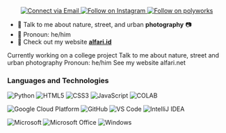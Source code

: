 
<p align="center">
  <a href="#">
    <!--<img alt="Annie Wu animated svg" src="https://i.ibb.co/Wg56hFM/header-111.jpg" width="75%" height=auto preserveAspectRatio="xMidYMid meet"/>-->
  </a>
</p>

<p align="center">
  <a href="mailto:muhammadarialghifari57@gmail.com"> 
    <img alt="Connect via Email" src="https://img.shields.io/badge/Gmail-c14438?style=for-the-badge&logo=Gmail&logoColor=white" />
  </a>
  <a href="https://www.instagram.com/alfari_zero/"> 
    <img alt="Follow on Instagram" src="https://img.shields.io/badge/-Instagram-E4405F?style=for-the-badge&logo=instagram&logoColor=white" />
  </a>
  <a href="https://www.polywork.com/alfari"> 
    <img alt="Follow on polyworks" src="https://img.shields.io/badge/-POLYWORKS-green?style=for-the-badge&logo=polyworks&logoColor=white" />
  </a>
</p>



- 💬 Talk to me about nature, street, and urban **photography** :camera:
- 👑 Pronoun: he/him
- 🌴 Check out my website **[alfari.id](https://alfari.id/)**


Currently working on a college project
Talk to me about nature, street and urban photography
Pronoun: he/him
See my website alfari.net

### Languages and Technologies


![Python](https://img.shields.io/badge/-Python-3776AB?style=for-the-badge&logo=python&logoColor=ffffff)
![HTML5](https://img.shields.io/badge/-HTML5-E44D26?style=for-the-badge&logo=html5&logoColor=ffffff)
![CSS3](https://img.shields.io/badge/-CSS3-2965f1?style=for-the-badge&logo=css3&logoColor=ffffff)
![JavaScript](https://img.shields.io/badge/-JavaScript-F0DB4F?style=for-the-badge&logo=javascript&logoColor=ffffff)
![COLAB](https://img.shields.io/badge/COLAB%20RESEARCH-COLAB-orange?style=for-the-badge&logo=ffffff)


![Google Cloud Platform](https://img.shields.io/badge/-Google%20Cloud-232F3E?style=for-the-badge&logo=google-cloud&logoColor=ffffff)
![GitHub](https://img.shields.io/badge/-GitHub-211F1F?style=for-the-badge&logo=github&logoColor=ffffff)
![VS Code](http://img.shields.io/badge/-VS%20Code-007ACC?style=for-the-badge&logo=visual-studio-code&logoColor=ffffff)
![IntelliJ IDEA](http://img.shields.io/badge/-IntelliJ%20IDEA-0B0D0F?style=for-the-badge&logo=intellij-idea&logoColor=ffffff)

![Microsoft](http://img.shields.io/badge/-Microsoft-0078D4?style=for-the-badge&logo=microsoft&logoColor=ffffff)
![Microsoft Office](http://img.shields.io/badge/-Microsoft%20Office-DC3E15?style=for-the-badge&logo=microsoft-office&logoColor=ffffff)
![Windows](http://img.shields.io/badge/-Windows-0078D6?style=for-the-badge&logo=windows&logoColor=ffffff)
<!---->

<!--If you like my content or find anything useful, give it a :star: or support me by buying me a coffee :coffee::grinning:

<a href="https://www.buymeacoffee.com/alfari" target="_blank"><img src="https://www.buymeacoffee.com/assets/img/custom_images/orange_img.png" alt="Buy Me A Coffee" style="height: 41px !important;width: 174px !important;box-shadow: 0px 3px 2px 0px rgba(190, 190, 190, 0.5) !important;-webkit-box-shadow: 0px 3px 2px 0px rgba(190, 190, 190, 0.5) !important;" ></a>-->

